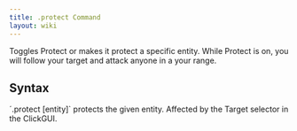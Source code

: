 ```yaml
---
title: .protect Command
layout: wiki
---
```

Toggles Protect or makes it protect a specific entity. While Protect is on, you will follow your target and attack anyone in
a your range.

## Syntax
´.protect [entity]` protects the given entity. Affected by the Target selector in the ClickGUI.
